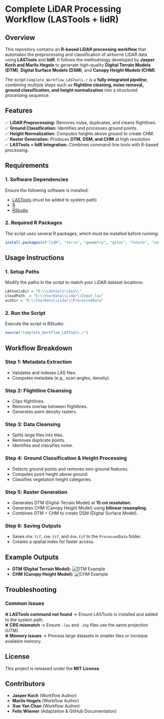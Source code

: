 # Complete LiDAR Processing Workflow (LASTools + lidR)

## Overview
This repository contains an **R-based LiDAR processing workflow** that automates the preprocessing and classification of airborne LiDAR data using **LASTools** and **lidR**. It follows the methodology developed by **Jasper Koch and Marlis Hegels** to generate high-quality **Digital Terrain Models (DTM)**, **Digital Surface Models (DSM)**, and **Canopy Height Models (CHM)**.

The script `Complete_Workflow_LASTools.r` is a **fully integrated pipeline**, combining multiple steps such as **flightline cleaning, noise removal, ground classification, and height normalization** into a structured processing sequence.

## Features
✅ **LiDAR Preprocessing:** Removes noise, duplicates, and cleans flightlines.  
✅ **Ground Classification:** Identifies and processes ground points.  
✅ **Height Normalization:** Computes heights above ground to create CHM.  
✅ **Raster Generation:** Produces **DTM, DSM, and CHM** at high resolution.  
✅ **LASTools + lidR Integration:** Combines command-line tools with R-based processing.  

## Requirements
### **1. Software Dependencies**
Ensure the following software is installed:
- [LASTools](https://rapidlasso.com/lastools/) (must be added to system path)
- [R](https://www.r-project.org/)
- [RStudio](https://posit.co/downloads/)

### **2. Required R Packages**
The script uses several R packages, which must be installed before running:
```r
install.packages(c("lidR", "terra", "geometry", "gstat", "future", "comprehenr"))
```

## Usage Instructions
### **1. Setup Paths**
Modify the paths in the script to match your LiDAR dataset locations:
```r
LAStoolsDir = "D:\\LAStools\\bin\\"
cloudPath  = "E:\\YourData\\Lidar\\Input.las"
outDir = "E:\\YourData\\Lidar\\ProcessedData"
```

### **2. Run the Script**
Execute the script in RStudio:
```r
source("Complete_Workflow_LASTools.r")
```

## Workflow Breakdown
### **Step 1: Metadata Extraction**
- Validates and indexes LAS files.
- Computes metadata (e.g., scan angles, density).

### **Step 2: Flightline Cleansing**
- Clips flightlines.
- Removes overlap between flightlines.
- Generates point density rasters.

### **Step 3: Data Cleansing**
- Splits large files into tiles.
- Removes duplicate points.
- Identifies and classifies noise.

### **Step 4: Ground Classification & Height Processing**
- Detects ground points and removes non-ground features.
- Computes point height above ground.
- Classifies vegetation height categories.

### **Step 5: Raster Generation**
- Generates DTM (Digital Terrain Model) at **15 cm resolution**.
- Generates CHM (Canopy Height Model) using **bilinear resampling**.
- Combines DTM + CHM to create DSM (Digital Surface Model).

### **Step 6: Saving Outputs**
- Saves `dtm.tif`, `chm.tif`, and `dsm.tif` to the `ProcessedData` folder.
- Creates a spatial index for faster access.

## Example Outputs
- **DTM (Digital Terrain Model):**
  ![DTM Example](https://example.com/dtm_example.png)
- **CHM (Canopy Height Model):**
  ![CHM Example](https://example.com/chm_example.png)

## Troubleshooting
### **Common Issues**
❌ **LASTools command not found** → Ensure LASTools is installed and added to the system path.  
❌ **CRS mismatch** → Ensure `.las` and `.shp` files use the same projection (UTM).  
❌ **Memory issues** → Process large datasets in smaller tiles or increase available memory.  

## License
This project is released under the **MIT License**.

## Contributors
- **Jasper Koch** (Workflow Author)
- **Marlis Hegels** (Workflow Author)
- **Xue Yan Chan** (Workflow Author)
- **Felix Wiemer** (Adaptation & GitHub Documentation)
